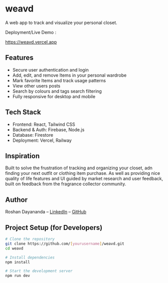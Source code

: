 # weavd
A web app to track and visualize your personal closet.

Deployment/Live Demo :

https://weavd.vercel.app

## Features
- Secure user authentication and login
- Add, edit, and remove Items in your personal wardrobe
- Mark favorite Items and track usage patterns
- View other users posts
- Search by colours and tags search filtering
- Fully responsive for desktop and mobile

## Tech Stack
- Frontend: React, Tailwind CSS
- Backend & Auth: Firebase, Node.js 
- Database: Firestore
- Deployment: Vercel, Railway

## Inspiration
Built to solve the frustration of tracking and organizing your closet, adn finding your next outfit or clothing item purchase. As well as providing nice quality of life features and UI guided by market research and user feedback, built on feedback from the fragrance collector community.

## Author
Roshan Dayananda – [LinkedIn](https://www.linkedin.com/in/roshan-dayananda/) – [GitHub](https://github.com/[yourusername])

## Project Setup (for Developers)

```bash
# Clone the repository
git clone https://github.com/[yourusername]/weavd.git
cd weavd

# Install dependencies
npm install

# Start the development server
npm run dev
